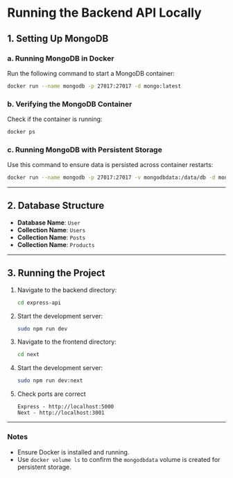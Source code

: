 # Running the Backend API Locally

## 1. Setting Up MongoDB

### a. Running MongoDB in Docker
Run the following command to start a MongoDB container:
```bash
docker run --name mongodb -p 27017:27017 -d mongo:latest
```

### b. Verifying the MongoDB Container
Check if the container is running:
```bash
docker ps
```

### c. Running MongoDB with Persistent Storage
Use this command to ensure data is persisted across container restarts:
```bash
docker run --name mongodb -p 27017:27017 -v mongodbdata:/data/db -d mongo:latest
```

---

## 2. Database Structure
- **Database Name**: `User`
- **Collection Name**: `Users`
- **Collection Name**: `Posts`
- **Collection Name**: `Products`

---

## 3. Running the Project

1. Navigate to the backend directory:
   ```bash
   cd express-api
   ```
2. Start the development server:
   ```bash
   sudo npm run dev
   ```
3. Navigate to the frontend directory:
   ```bash
   cd next
   ```
4. Start the development server:
   ```bash
   sudo npm run dev:next
   ```
5. Check ports are correct
   ```
   Express - http://localhost:5000
   Next - http://localhost:3001
   ```

---

### Notes
- Ensure Docker is installed and running.
- Use `docker volume ls` to confirm the `mongodbdata` volume is created for persistent storage.
